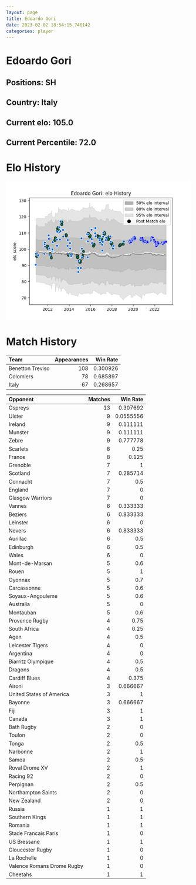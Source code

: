 ```yaml
---  
layout: page  
title: Edoardo Gori  
date: 2023-02-02 18:54:15.748142  
categories: player  
---
```

# Edoardo Gori

## Positions: SH

## Country: Italy

## Current elo: 105.0

## Current Percentile: 72.0

# Elo History


![elo history](history_EdoardoGori.png)
# Match History


| Team             |   Appearances |   Win Rate |
|:-----------------|--------------:|-----------:|
| Benetton Treviso |           108 |   0.300926 |
| Colomiers        |            78 |   0.685897 |
| Italy            |            67 |   0.268657 |

| Opponent                   |   Matches |   Win Rate |
|:---------------------------|----------:|-----------:|
| Ospreys                    |        13 |  0.307692  |
| Ulster                     |         9 |  0.0555556 |
| Ireland                    |         9 |  0.111111  |
| Munster                    |         9 |  0.111111  |
| Zebre                      |         9 |  0.777778  |
| Scarlets                   |         8 |  0.25      |
| France                     |         8 |  0.125     |
| Grenoble                   |         7 |  1         |
| Scotland                   |         7 |  0.285714  |
| Connacht                   |         7 |  0.5       |
| England                    |         7 |  0         |
| Glasgow Warriors           |         7 |  0         |
| Vannes                     |         6 |  0.333333  |
| Beziers                    |         6 |  0.833333  |
| Leinster                   |         6 |  0         |
| Nevers                     |         6 |  0.833333  |
| Aurillac                   |         6 |  0.5       |
| Edinburgh                  |         6 |  0.5       |
| Wales                      |         6 |  0         |
| Mont-de-Marsan             |         5 |  0.6       |
| Rouen                      |         5 |  1         |
| Oyonnax                    |         5 |  0.7       |
| Carcassonne                |         5 |  0.6       |
| Soyaux-Angouleme           |         5 |  0.6       |
| Australia                  |         5 |  0         |
| Montauban                  |         5 |  0.6       |
| Provence Rugby             |         4 |  0.75      |
| South Africa               |         4 |  0.25      |
| Agen                       |         4 |  0.5       |
| Leicester Tigers           |         4 |  0         |
| Argentina                  |         4 |  0         |
| Biarritz Olympique         |         4 |  0.5       |
| Dragons                    |         4 |  0.5       |
| Cardiff Blues              |         4 |  0.375     |
| Aironi                     |         3 |  0.666667  |
| United States of America   |         3 |  1         |
| Bayonne                    |         3 |  0.666667  |
| Fiji                       |         3 |  1         |
| Canada                     |         3 |  1         |
| Bath Rugby                 |         2 |  0         |
| Toulon                     |         2 |  0         |
| Tonga                      |         2 |  0.5       |
| Narbonne                   |         2 |  1         |
| Samoa                      |         2 |  0.5       |
| Roval Drome XV             |         2 |  1         |
| Racing 92                  |         2 |  0         |
| Perpignan                  |         2 |  0.5       |
| Northampton Saints         |         2 |  0         |
| New Zealand                |         2 |  0         |
| Russia                     |         1 |  1         |
| Southern Kings             |         1 |  1         |
| Romania                    |         1 |  1         |
| Stade Francais Paris       |         1 |  0         |
| US Bressane                |         1 |  1         |
| Gloucester Rugby           |         1 |  0         |
| La Rochelle                |         1 |  0         |
| Valence Romans Drome Rugby |         1 |  0         |
| Cheetahs                   |         1 |  1         |